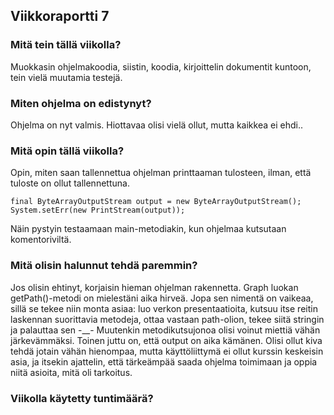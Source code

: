 ## Viikkoraportti 7

### Mitä tein tällä viikolla?
Muokkasin ohjelmakoodia, siistin, koodia, kirjoittelin dokumentit kuntoon, tein vielä muutamia testejä.

### Miten ohjelma on edistynyt?
Ohjelma on nyt valmis. Hiottavaa olisi vielä ollut, mutta kaikkea ei ehdi..

### Mitä opin tällä viikolla?
Opin, miten saan tallennettua ohjelman printtaaman tulosteen, ilman, että tuloste on ollut tallennettuna.
```
final ByteArrayOutputStream output = new ByteArrayOutputStream();
System.setErr(new PrintStream(output));
```
Näin pystyin testaamaan main-metodiakin, kun ohjelmaa kutsutaan komentoriviltä.

### Mitä olisin halunnut tehdä paremmin?
Jos olisin ehtinyt, korjaisin hieman ohjelman rakennetta. Graph luokan getPath()-metodi on mielestäni aika hirveä. Jopa sen nimentä on vaikeaa, sillä se tekee niin monta asiaa: luo verkon presentaatioita, kutsuu itse reitin laskennan suorittavia metodeja, ottaa vastaan path-olion, tekee siitä stringin ja palauttaa sen -__- Muutenkin metodikutsujonoa olisi voinut miettiä vähän järkevämmäksi. 
Toinen juttu on, että output on aika kämänen. Olisi ollut kiva tehdä jotain vähän hienompaa, mutta käyttöliittymä ei ollut kurssin keskeisin asia, ja itsekin ajattelin, että tärkeämpää saada ohjelma toimimaan ja oppia niitä asioita, mitä oli tarkoitus.

### Viikolla käytetty tuntimäärä?

